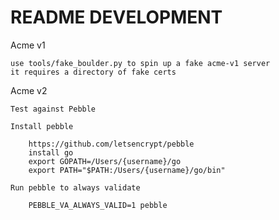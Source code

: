 README DEVELOPMENT
================================

Acme v1

	use tools/fake_boulder.py to spin up a fake acme-v1 server
	it requires a directory of fake certs

Acme v2

	Test against Pebble

	Install pebble

		https://github.com/letsencrypt/pebble
		install go
		export GOPATH=/Users/{username}/go
		export PATH="$PATH:/Users/{username}/go/bin"

	Run pebble to always validate

		PEBBLE_VA_ALWAYS_VALID=1 pebble

